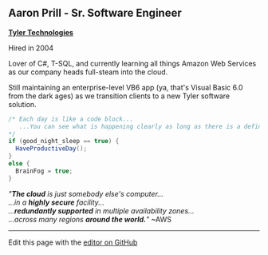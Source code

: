 ## Aaron Prill - Sr. Software Engineer
**[Tyler Technologies](tylertech.com)**

Hired in 2004

Lover of C#, T-SQL, and currently learning all things Amazon Web Services as our company heads full-steam into the cloud. 

Still maintaining an enterprise-level VB6 app (ya, that's Visual Basic 6.0 from the dark ages) as we transition clients to a new Tyler software solution.

```csharp
/* Each day is like a code block...
   ...You can see what is happening clearly as long as there is a definite beginning and a definite end.
*/
if (good_night_sleep == true) {
  HaveProductiveDay();
}
else {
  BrainFog = true;
}

```
_"**The cloud** is just somebody else's computer...<br> 
...in a **highly secure** facility...<br> 
   ...**redundantly supported** in multiple availability zones...<br> 
...across many regions **around the world.**"_ ~AWS

---
Edit this page with the [editor on GitHub](https://github.com/prillcode/prillcode.github.io/edit/main/README.md)

